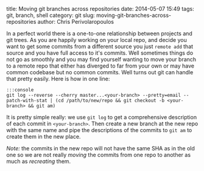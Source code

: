 title: Moving git branches across repositories
date: 2014-05-07 15:49
tags: git, branch, shell
category: git
slug: moving-git-branches-across-repositories
author: Chris Perivolaropoulos

In a perfect world there is a one-to-one relationship between projects
and git trees. As you are happily working on your local repo, and
decide you want to get some commits from a different source you just
`remote add` that source and you have full access to it's
commits. Well sometimes things do not go as smoothly and you may find
yourself wanting to move your branch to a remote repo that either has
diverged to far from your own or may have common codebase but no
common commits. Well turns out git can handle that pretty easily. Here
is how in one line:


	:::console
	git log --reverse --cherry master...<your-branch> --pretty=email --patch-with-stat | (cd /path/to/new/repo && git checkout -b <your-branch> && git am)


It is pretty simple really: we use `git log` to get a comprehensive
description of each commit in `<your-branch>`. Then create a new
branch at the new repo with the same name and pipe the descriptions of
the commits to `git am` to create them in the new place.

*Note:* the commits in the new repo will not have the same SHA as in
 the old one so we are not really _moving_ the commits from one repo
 to another as much as _recreating_ them.
